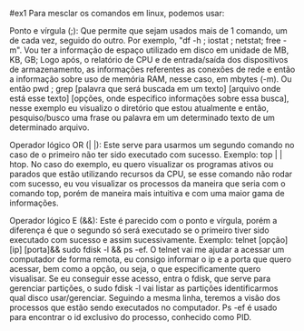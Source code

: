#ex1
Para mesclar os comandos em linux, podemos usar:

Ponto e vírgula (;): Que permite que sejam usados mais de 1 comando, um de cada vez, seguido do outro. 
Por exemplo, "df -h ; iostat ; netstat; free -m". Vou ter a informação de espaço utilizado em disco em unidade de MB, KB, GB; Logo após, 
o relatório de CPU e de entrada/saída dos dispositivos de armazenamento, as informações referentes as conexões de rede e então a informação sobre uso de memória RAM, 
nesse caso, em mbytes (-m).
Ou então pwd ; grep [palavra que será buscada em um texto] [arquivo onde está esse texto] [opções, onde especifico informações sobre essa busca], 
nesse exemplo eu visualizo o diretório que estou atualmente e então, pesquiso/busco uma frase ou palavra em um determinado texto de um determinado arquivo.

Operador lógico OR (| |): Este serve para usarmos um segundo comando no caso de o primeiro não ter sido executado com sucesso. 
Exemplo: top | | htop. No caso do exemplo, eu quero visualizar os programas ativos ou parados que estão utilizando recursos da CPU, 
se esse comando não rodar com sucesso, eu vou visualizar os processos da maneira que seria com o comando top, porém de maneira mais intuitiva
e com uma maior gama de informações.

Operador lógico E (&&): Este é parecido com o ponto e vírgula, porém a diferença é que o segundo só será executado se o primeiro tiver sido executado com sucesso 
e assim sucessivamente. Exemplo: telnet [opção] [ip] [porta]&& sudo fdisk -l && ps -ef. O telnet vai me ajudar a acessar um computador de forma remota, 
eu consigo informar o ip e a porta que quero acessar, bem como a opção, ou seja, o que especificamente quero visualisar. Se eu conseguir esse acesso, 
entra o fdisk, que serve para gerenciar partições, o sudo fdisk -l vai listar as partições identificarmos qual disco usar/gerenciar. 
Seguindo a mesma linha, teremos a visão dos processos que estão sendo executados no computador. Ps -ef é usado para encontrar o id exclusivo do processo, conhecido como PID.

